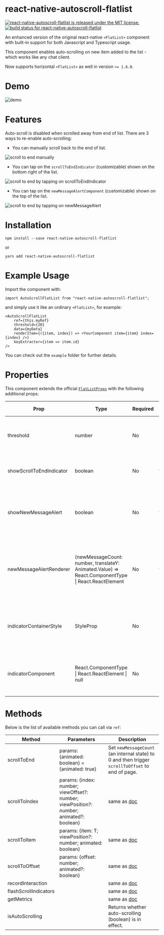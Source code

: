 # react-native-autoscroll-flatlist

[![react-native-autoscroll-flatlist is released under the MIT license.](https://img.shields.io/badge/license-MIT-blue.svg)](https://github.com/RageBill/react-native-autoscroll-flatlist/blob/master/LICENSE)
[![build status for react-native-autoscroll-flatlist](https://travis-ci.org/RageBill/react-native-autoscroll-flatlist.svg?branch=master)](https://travis-ci.org/RageBill/react-native-autoscroll-flatlist)

An enhanced version of the original react-native `<FlatList>` component with built-in support for both Javascript and Typescript usage.

This component enables auto-scrolling on new item added to the list - which works like any chat client.

Now supports horizontal `<FlatList>` as well in version `>= 1.6.0`.

# Demo

![demo](https://github.com/RageBill/react-native-autoscroll-flatlist/blob/master/demo/autoscroll.gif?raw=true)

# Features

Auto-scroll is disabled when scrolled away from end of list. There are 3 ways to re-enable auto-scrolling:

- You can manually scroll back to the end of list.

![scroll to end manually](https://github.com/RageBill/react-native-autoscroll-flatlist/blob/master/demo/selfScrollToEnd.gif?raw=true)

- You can tap on the `scrollToEndIndicator` (customizable) shown on the bottom right of the list.

![scroll to end by tapping on scrollToEndIndicator](https://github.com/RageBill/react-native-autoscroll-flatlist/blob/master/demo/scrollToEndIndicator.gif?raw=true)

- You can tap on the `newMessageAlertComponent` (customizable) shown on the top of the list.

![scroll to end by tapping on newMessageAlert](https://github.com/RageBill/react-native-autoscroll-flatlist/blob/master/demo/newMessageAlert.gif?raw=true)

# Installation

```
npm install --save react-native-autoscroll-flatlist
```

or

```
yarn add react-native-autoscroll-flatlist
```

# Example Usage

Import the component with:

```
import AutoScrollFlatList from "react-native-autoscroll-flatlist";
```

and simply use it like an ordinary `<FlatList>`, for example:

```
<AutoScrollFlatList
    ref={this.myRef}
    threshold={20}
    data={myData}
    renderItem={({item, index}) => <YourComponent item={item} index={index} />}
    keyExtractor={item => item.id}
/>
```

You can check out the `example` folder for further details.

# Properties

This component extends the official [`FlatListProps`](https://facebook.github.io/react-native/docs/flatlist) with the following additional props:

| Prop                     | Type                                                                                                         | Required | Default value | Description                                                                       |
| ------------------------ | ------------------------------------------------------------------------------------------------------------ | -------- | ------------- | --------------------------------------------------------------------------------- |
| threshold                | number                                                                                                       | No       | 0             | Distance from end of list to enable auto-scrolling.                               |
| showScrollToEndIndicator | boolean                                                                                                      | No       | true          | Whether to show an indicator to scroll to end.                                    |
| showNewMessageAlert      | boolean                                                                                                      | No       | true          | Whether to show new message alert when auto-scrolling is temporarily disabled.    |
| newMessageAlertRenderer  | (newMessageCount: number, translateY: Animated.Value) => React.ComponentType<any> &#124; React.ReactElement | No       | true          | The component that indicates number of new messages. Best with position absolute. |
| indicatorContainerStyle  | StyleProp<ViewStyle>                                                                                         | No       | see code      | The style for container of the indicator. Best with position absolute.            |
| indicatorComponent       | React.ComponentType<any> &#124; React.ReactElement &#124; null                                               | No       | see code      | The indicator itself. There is a default provided. See code for details.          |

# Methods

Below is the list of available methods you can call via `ref`:

| Method                | Parameters                                                                              | Description                                                                                      |
| --------------------- | --------------------------------------------------------------------------------------- | ------------------------------------------------------------------------------------------------ | 
| scrollToEnd           | params: {animated: boolean} = {animated: true}                                          | Set `newMessageCount` (an internal state) to 0 and then trigger `scrollToOffset` to end of page. |
| scrollToIndex         | params: {index: number; viewOffset?: number; viewPosition?: number; animated?: boolean} | same as [doc](https://facebook.github.io/react-native/docs/flatlist)                             | 
| scrollToItem          | params: {item: T; viewPosition?: number; animated: boolean}                             | same as [doc](https://facebook.github.io/react-native/docs/flatlist)                             | 
| scrollToOffset        | params: {offset: number; animated?: boolean}                                            | same as [doc](https://facebook.github.io/react-native/docs/flatlist)                             | 
| recordInteraction     |                                                                                         | same as [doc](https://facebook.github.io/react-native/docs/flatlist)                             | 
| flashScrollIndicators |                                                                                         | same as [doc](https://facebook.github.io/react-native/docs/flatlist)                             |
| getMetrics            |                                                                                         | same as [doc](https://facebook.github.io/react-native/docs/flatlist)                             | 
| isAutoScrolling       |                                                                                         | Returns whether auto-scrolling (boolean) is in effect.                                           | 
